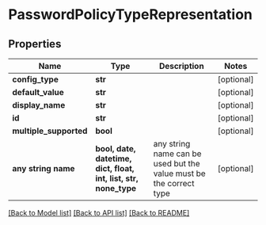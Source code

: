 # PasswordPolicyTypeRepresentation


## Properties
Name | Type | Description | Notes
------------ | ------------- | ------------- | -------------
**config_type** | **str** |  | [optional] 
**default_value** | **str** |  | [optional] 
**display_name** | **str** |  | [optional] 
**id** | **str** |  | [optional] 
**multiple_supported** | **bool** |  | [optional] 
**any string name** | **bool, date, datetime, dict, float, int, list, str, none_type** | any string name can be used but the value must be the correct type | [optional]

[[Back to Model list]](../README.md#documentation-for-models) [[Back to API list]](../README.md#documentation-for-api-endpoints) [[Back to README]](../README.md)


